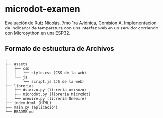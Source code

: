 # microdot-examen
Evaluación de Ruíz Nicolás, 7mo 1ra Aviónica, Comision A. Implementacion de indicador de temperatura con una interfaz web en un servidor corriendo con Micropython en una ESP32.

## Formato de estructura de Archivos

```
.
├── assets
│   ├── css
│   │   └── style.css (CSS de la web)
│   └── js
│       └── script.js (JS de la web)
├── librerias
│   ├── ds18x20.py (librería DS18x20)
│   ├── microdot.py (librería Microdot)
│   └── onewire.py (librería Onewire)
├── index.html (HTML)
├── main.py (aplicación)
└── README.md

```